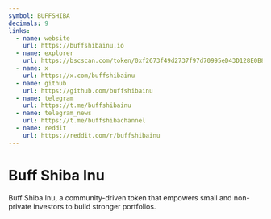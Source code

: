 ```yaml
---
symbol: BUFFSHIBA
decimals: 9
links:
  - name: website
    url: https://buffshibainu.io
  - name: explorer
    url: https://bscscan.com/token/0xf2673f49d2737f97d70995eD43D128E0B8E560c5
  - name: x
    url: https://x.com/buffshibainu
  - name: github
    url: https://github.com/buffshibainu
  - name: telegram
    url: https://t.me/buffshibainu
  - name: telegram_news
    url: https://t.me/buffshibachannel
  - name: reddit
    url: https://reddit.com/r/buffshibainu
---
```


# Buff Shiba Inu

Buff Shiba Inu, a community-driven token that empowers small and non-private investors to build stronger portfolios.
